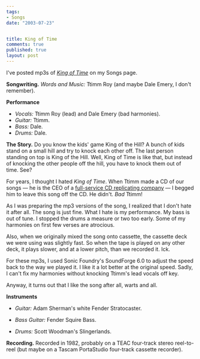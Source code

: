 ```yaml
--- 
tags:
- Songs
date: "2003-07-23"


title: King of Time
comments: true
published: true
layout: post
---
```


<p> I've posted mp3s of <em>
<a href="http://dale.emery.name/songs/#king-of-time">King of Time</a>
</em> on my Songs page. </p>
<p>
<strong>Songwriting.</strong>
<em>Words and Music:</em> Ttimm Roy (and maybe Dale Emery, I don't remember). </p>
<p>
<strong>Performance</strong>
<ul>
<li>
<em>Vocals:</em>     Ttimm Roy (lead)     and Dale Emery (bad harmonies). </li>
<li>
<em>Guitar:</em>     Ttimm. </li>
<li>
<em>Bass:</em>     Dale. </li>
<li>
<em>Drums:</em>     Dale. </li>
</ul>
</p>
<p>
<strong>The Story.</strong> Do you know the kids' game King of the Hill? A bunch of kids stand on a small hill and try to knock each other off. The last person standing on top is King of the Hill. Well, King of Time is like that, but instead of knocking the other people off the hill, you have to knock them out of time. See? </p>
<p> For years, I thought I hated <em>King of Time</em>. When Ttimm made a CD of our songs &#8212; he is the CEO of a <a href="http://www.usod.com">full-service CD replicating company</a> &#8212; I begged him to leave this song off the CD. He didn't. <em>Bad</em> Ttimm! </p>
<p> As I was preparing the mp3 versions of the song, I realized that I don't hate it after all. The song is just fine. What I hate is my performance. My bass is out of tune. I stopped the drums a measure or two too early. Some of my harmonies on first few verses are atrocious. </p>
<p> Also, when we originally mixed the song onto cassette, the cassette deck we were using was slightly fast. So when the tape is played on any other deck, it plays slower, and at a lower pitch, than we recorded it. Ick. </p>
<p> For these mp3s, I used Sonic Foundry's SoundForge 6.0 to adjust the speed back to the way we played it. I like it a lot better at the original speed. Sadly, I can't fix my harmonies without knocking Ttimm's lead vocals off key. </p>
<p> Anyway, it turns out that I like the song after all, warts and all. </p>
<p>
<strong>Instruments</strong>
<ul>
<li>
<em>Guitar:</em>     Adam Sherman's     white Fender Stratocaster. </li>
</ul>
<ul>
<li>
<em>Bass Guitar:</em>     Fender Squire Bass. </li>
</ul>
<ul>
<li>
<em>Drums:</em>     Scott Woodman's     Slingerlands. </li>
</ul>
</p>
<p>
<strong>Recording.</strong> Recorded in 1982, probably on a TEAC four-track stereo reel-to-reel (but maybe on a Tascam PortaStudio four-track cassette recorder). </p>

